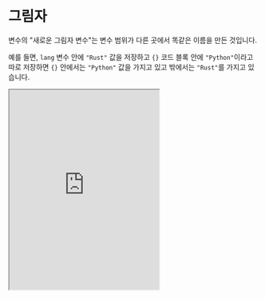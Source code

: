 # 그림자

변수의 "새로운 그림자 변수"는 변수 범위가 다른 곳에서 똑같은 이름을 만든 것입니다.

예를 들면, `lang` 변수 안에 `"Rust"` 값을 저장하고 `{}` 코드 블록 안에 `"Python"`이라고 따로 저장하면 `{}` 안에서는 `"Python"` 값을 가지고 있고 밖에서는 `"Rust"`를 가지고 있습니다.

<iframe
  loading="lazy"
  title="Rust Playground"
  src="https://play.rust-lang.org/?version=stable&mode=debug&edition=2021&code=fn%20main()%20%7B%0D%0A%20%20%20%20let%20lang%20%3D%20%22Rust%22%3B%0D%0A%20%20%20%20println!(%22%EC%BD%94%EB%93%9C%20%EB%B8%94%EB%A1%9D%20%EB%B0%96%3A%20%7Blang%7D%22)%3B%0D%0A%20%20%20%20%0D%0A%20%20%20%20%7B%0D%0A%20%20%20%20%20%20%20%20let%20lang%20%3D%20%22Python%22%3B%0D%0A%20%20%20%20%20%20%20%20println!(%22%EC%BD%94%EB%93%9C%20%EB%B8%94%EB%A1%9D%20%EC%95%88%3A%20%7Blang%7D%22)%3B%0D%0A%20%20%20%20%7D%0D%0A%20%20%20%20%0D%0A%20%20%20%20println!(%22%EC%BD%94%EB%93%9C%20%EB%B8%94%EB%A1%9D%20%EB%B0%96%3A%20%7Blang%7D%22)%3B%0D%0A%7D"
  height="400"
/>
